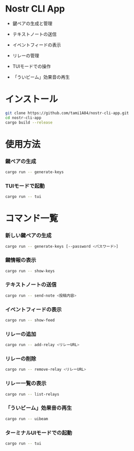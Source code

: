 # Nostr CLI App

- 鍵ペアの生成と管理

- テキストノートの送信

- イベントフィードの表示

- リレーの管理

- TUIモードでの操作

- 「ういビーム」効果音の再生

# インストール
```Bash
git clone https://github.com/tami1A84/nostr-cli-app.git 
cd nostr-cli-app 
cargo build --release
```

# 使用方法
### 鍵ペアの生成
```Bash
cargo run -- generate-keys
```

### TUIモードで起動
```Bash
cargo run -- tui
```

# コマンド一覧

### 新しい鍵ペアの生成
```Bash
cargo run -- generate-keys [--password <パスワード>]
```


### 鍵情報の表示
```Bash
cargo run -- show-keys
```


### テキストノートの送信
```Bash
cargo run -- send-note <投稿内容>
```


### イベントフィードの表示
```Bash
cargo run -- show-feed
```



### リレーの追加
```Bash
cargo run -- add-relay <リレーURL>
```

### リレーの削除
```Bash
cargo run -- remove-relay <リレーURL>
```


### リレー一覧の表示
```Bash
cargo run -- list-relays
```



### 「ういビーム」効果音の再生
```Bash
cargo run -- uibeam
```


### ターミナルUIモードでの起動
```Bash
cargo run -- tui
```
